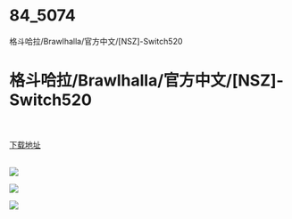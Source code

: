 # 84_5074
格斗哈拉/Brawlhalla/官方中文/[NSZ]-Switch520
# 格斗哈拉/Brawlhalla/官方中文/[NSZ]-Switch520
 <br/></br>
[下载地址](https://www.switch520.cc/article/5074 "下载地址")
<br/></br>

<p><img src="https://ae01.alicdn.com/kf/Ud7e8de9fed5e46e6b6275264cb65add9e.jpg"></p>
<p><img src="https://ae01.alicdn.com/kf/Uba38b70817354a06bbb1a66be0e0f997H.jpg"></p>
<p><img src="https://ae01.alicdn.com/kf/Uf1da0bc5fca7437093004abd9892ef6bY.jpg"></p>
